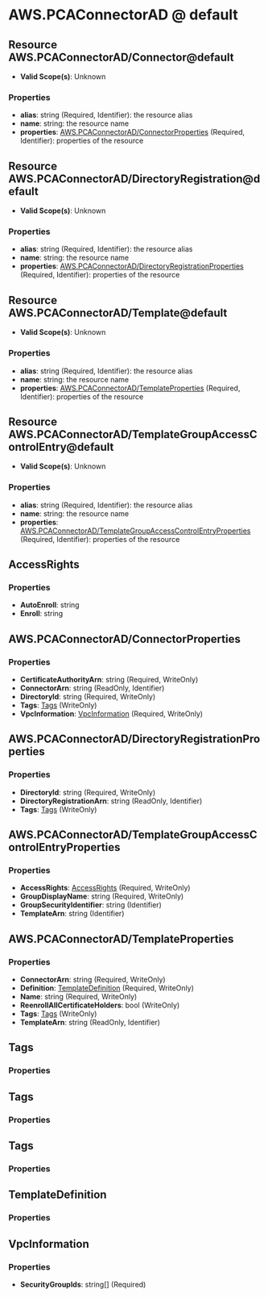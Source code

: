 # AWS.PCAConnectorAD @ default

## Resource AWS.PCAConnectorAD/Connector@default
* **Valid Scope(s)**: Unknown
### Properties
* **alias**: string (Required, Identifier): the resource alias
* **name**: string: the resource name
* **properties**: [AWS.PCAConnectorAD/ConnectorProperties](#awspcaconnectoradconnectorproperties) (Required, Identifier): properties of the resource

## Resource AWS.PCAConnectorAD/DirectoryRegistration@default
* **Valid Scope(s)**: Unknown
### Properties
* **alias**: string (Required, Identifier): the resource alias
* **name**: string: the resource name
* **properties**: [AWS.PCAConnectorAD/DirectoryRegistrationProperties](#awspcaconnectoraddirectoryregistrationproperties) (Required, Identifier): properties of the resource

## Resource AWS.PCAConnectorAD/Template@default
* **Valid Scope(s)**: Unknown
### Properties
* **alias**: string (Required, Identifier): the resource alias
* **name**: string: the resource name
* **properties**: [AWS.PCAConnectorAD/TemplateProperties](#awspcaconnectoradtemplateproperties) (Required, Identifier): properties of the resource

## Resource AWS.PCAConnectorAD/TemplateGroupAccessControlEntry@default
* **Valid Scope(s)**: Unknown
### Properties
* **alias**: string (Required, Identifier): the resource alias
* **name**: string: the resource name
* **properties**: [AWS.PCAConnectorAD/TemplateGroupAccessControlEntryProperties](#awspcaconnectoradtemplategroupaccesscontrolentryproperties) (Required, Identifier): properties of the resource

## AccessRights
### Properties
* **AutoEnroll**: string
* **Enroll**: string

## AWS.PCAConnectorAD/ConnectorProperties
### Properties
* **CertificateAuthorityArn**: string (Required, WriteOnly)
* **ConnectorArn**: string (ReadOnly, Identifier)
* **DirectoryId**: string (Required, WriteOnly)
* **Tags**: [Tags](#tags) (WriteOnly)
* **VpcInformation**: [VpcInformation](#vpcinformation) (Required, WriteOnly)

## AWS.PCAConnectorAD/DirectoryRegistrationProperties
### Properties
* **DirectoryId**: string (Required, WriteOnly)
* **DirectoryRegistrationArn**: string (ReadOnly, Identifier)
* **Tags**: [Tags](#tags) (WriteOnly)

## AWS.PCAConnectorAD/TemplateGroupAccessControlEntryProperties
### Properties
* **AccessRights**: [AccessRights](#accessrights) (Required, WriteOnly)
* **GroupDisplayName**: string (Required, WriteOnly)
* **GroupSecurityIdentifier**: string (Identifier)
* **TemplateArn**: string (Identifier)

## AWS.PCAConnectorAD/TemplateProperties
### Properties
* **ConnectorArn**: string (Required, WriteOnly)
* **Definition**: [TemplateDefinition](#templatedefinition) (Required, WriteOnly)
* **Name**: string (Required, WriteOnly)
* **ReenrollAllCertificateHolders**: bool (WriteOnly)
* **Tags**: [Tags](#tags) (WriteOnly)
* **TemplateArn**: string (ReadOnly, Identifier)

## Tags
### Properties

## Tags
### Properties

## Tags
### Properties

## TemplateDefinition
### Properties

## VpcInformation
### Properties
* **SecurityGroupIds**: string[] (Required)

